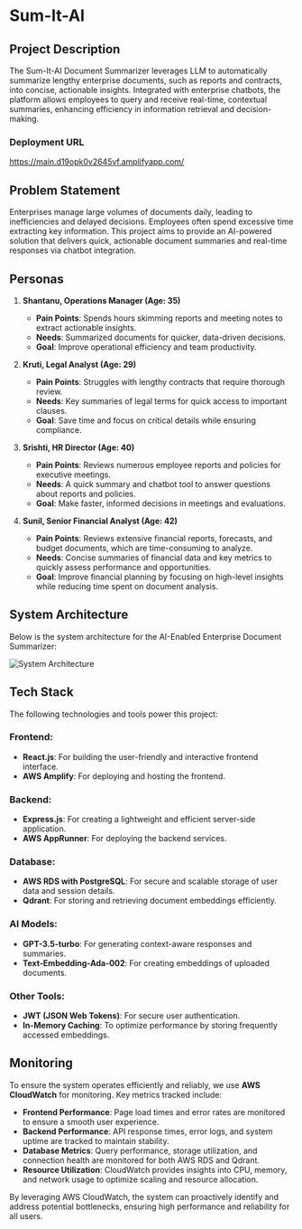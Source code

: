 # Sum-It-AI


## Project Description
The Sum-It-AI Document Summarizer leverages LLM to automatically summarize lengthy enterprise documents, such as reports and contracts, into concise, actionable insights. Integrated with enterprise chatbots, the platform allows employees to query and receive real-time, contextual summaries, enhancing efficiency in information retrieval and decision-making.
### Deployment URL
https://main.d19opk0v2645vf.amplifyapp.com/

## Problem Statement
Enterprises manage large volumes of documents daily, leading to inefficiencies and delayed decisions. Employees often spend excessive time extracting key information. This project aims to provide an AI-powered solution that delivers quick, actionable document summaries and real-time responses via chatbot integration.

## Personas

1. **Shantanu, Operations Manager (Age: 35)**  
   - **Pain Points**: Spends hours skimming reports and meeting notes to extract actionable insights.  
   - **Needs**: Summarized documents for quicker, data-driven decisions.  
   - **Goal**: Improve operational efficiency and team productivity.

2. **Kruti, Legal Analyst (Age: 29)**  
   - **Pain Points**: Struggles with lengthy contracts that require thorough review.  
   - **Needs**: Key summaries of legal terms for quick access to important clauses.  
   - **Goal**: Save time and focus on critical details while ensuring compliance.

3. **Srishti, HR Director (Age: 40)**  
   - **Pain Points**: Reviews numerous employee reports and policies for executive meetings.  
   - **Needs**: A quick summary and chatbot tool to answer questions about reports and policies.  
   - **Goal**: Make faster, informed decisions in meetings and evaluations.
     
4. **Sunil, Senior Financial Analyst (Age: 42)**  
   - **Pain Points**: Reviews extensive financial reports, forecasts, and budget documents, which are time-consuming to analyze.  
   - **Needs**: Concise summaries of financial data and key metrics to quickly assess performance and opportunities.  
   - **Goal**: Improve financial planning by focusing on high-level insights while reducing time spent on document analysis.

## System Architecture

Below is the system architecture for the AI-Enabled Enterprise Document Summarizer:

![System Architecture](https://github.com/user-attachments/assets/4b1bdb6a-a157-4bfd-8f87-45dfbe465955)

## Tech Stack

The following technologies and tools power this project:

### Frontend:
- **React.js**: For building the user-friendly and interactive frontend interface.
- **AWS Amplify**: For deploying and hosting the frontend.

### Backend:
- **Express.js**: For creating a lightweight and efficient server-side application.
- **AWS AppRunner**: For deploying the backend services.

### Database:
- **AWS RDS with PostgreSQL**: For secure and scalable storage of user data and session details.
- **Qdrant**: For storing and retrieving document embeddings efficiently.

### AI Models:
- **GPT-3.5-turbo**: For generating context-aware responses and summaries.
- **Text-Embedding-Ada-002**: For creating embeddings of uploaded documents.

### Other Tools:
- **JWT (JSON Web Tokens)**: For secure user authentication.
- **In-Memory Caching**: To optimize performance by storing frequently accessed embeddings.

## Monitoring

To ensure the system operates efficiently and reliably, we use **AWS CloudWatch** for monitoring. Key metrics tracked include:
- **Frontend Performance**: Page load times and error rates are monitored to ensure a smooth user experience.
- **Backend Performance**: API response times, error logs, and system uptime are tracked to maintain stability.
- **Database Metrics**: Query performance, storage utilization, and connection health are monitored for both AWS RDS and Qdrant.
- **Resource Utilization**: CloudWatch provides insights into CPU, memory, and network usage to optimize scaling and resource allocation.

By leveraging AWS CloudWatch, the system can proactively identify and address potential bottlenecks, ensuring high performance and reliability for all users.
